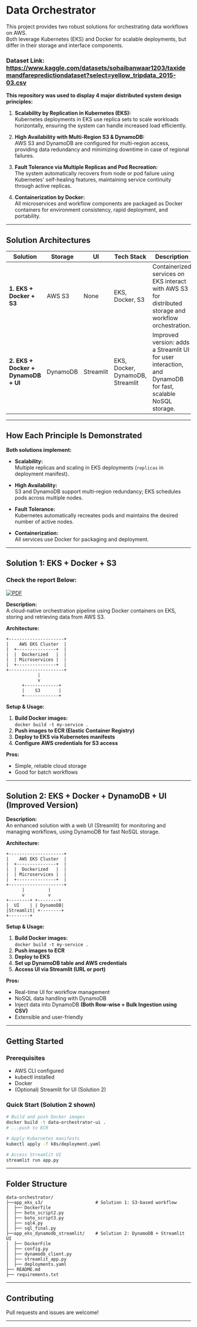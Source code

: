 # Data Orchestrator

This project provides two robust solutions for orchestrating data workflows on AWS.  
Both leverage Kubernetes (EKS) and Docker for scalable deployments, but differ in their storage and interface components.
### Dataset Link: https://www.kaggle.com/datasets/sohaibanwaar1203/taxidemandfarepredictiondataset?select=yellow_tripdata_2015-03.csv

**This repository was used to display 4 major distributed system design principles:**

1. **Scalability by Replication in Kubernetes (EKS):**  
   Kubernetes deployments in EKS use replica sets to scale workloads horizontally, ensuring the system can handle increased load efficiently.

2. **High Availability with Multi-Region S3 & DynamoDB:**  
   AWS S3 and DynamoDB are configured for multi-region access, providing data redundancy and minimizing downtime in case of regional failures.

3. **Fault Tolerance via Multiple Replicas and Pod Recreation:**  
   The system automatically recovers from node or pod failure using Kubernetes' self-healing features, maintaining service continuity through active replicas.

4. **Containerization by Docker:**  
   All microservices and workflow components are packaged as Docker containers for environment consistency, rapid deployment, and portability.

---

## Solution Architectures

| Solution | Storage | UI | Tech Stack | Description |
|----------|---------|----|------------|-------------|
| **1. EKS + Docker + S3** | AWS S3 | None | EKS, Docker, S3 | Containerized services on EKS interact with AWS S3 for distributed storage and workflow orchestration. |
| **2. EKS + Docker + DynamoDB + UI** | DynamoDB | Streamlit | EKS, Docker, DynamoDB, Streamlit | Improved version: adds a Streamlit UI for user interaction, and DynamoDB for fast, scalable NoSQL storage. |

---

## How Each Principle Is Demonstrated

**Both solutions implement:**

- **Scalability:**  
  Multiple replicas and scaling in EKS deployments (`replicas` in deployment manifest).

- **High Availability:**  
  S3 and DynamoDB support multi-region redundancy; EKS schedules pods across multiple nodes.

- **Fault Tolerance:**  
  Kubernetes automatically recreates pods and maintains the desired number of active nodes.

- **Containerization:**  
  All services use Docker for packaging and deployment.

---

## Solution 1: EKS + Docker + S3

### Check the report Below:
[![PDF](https://img.shields.io/badge/View%20PDF-Taxi_Demand_Fare_Report-blue)](https://github.com/JSM2512/Data-Orchestrator/blob/main/app_eks_s3/Taxi_Demand_Fare_Report.pdf)

**Description:**  
A cloud-native orchestration pipeline using Docker containers on EKS, storing and retrieving data from AWS S3.

**Architecture:**
```
+---------------------+
|    AWS EKS Cluster  |
|  +---------------+  |
|  |  Dockerized   |  |
|  | Microservices |  |
|  +---------------+  |
+---------------------+
            |
            v
      +-------------+
      |    S3       |
      +-------------+
```

**Setup & Usage:**
1. **Build Docker images:**  
   `docker build -t my-service .`
2. **Push images to ECR (Elastic Container Registry)**
3. **Deploy to EKS via Kubernetes manifests**
4. **Configure AWS credentials for S3 access**

**Pros:**  
- Simple, reliable cloud storage  
- Good for batch workflows

---

## Solution 2: EKS + Docker + DynamoDB + UI (Improved Version)

**Description:**  
An enhanced solution with a web UI (Streamlit) for monitoring and managing workflows, using DynamoDB for fast NoSQL storage.

**Architecture:**
```
+---------------------+
|    AWS EKS Cluster  |
|  +---------------+  |
|  |  Dockerized   |  |
|  | Microservices |  |
|  +---------------+  |
+---------------------+
      |         |
      v         v
+--------+ +--------+
|  UI    | | DynamoDB|
|Streamlit| +--------+
+--------+ 
```

**Setup & Usage:**
1. **Build Docker images:**  
   `docker build -t my-service .`
2. **Push images to ECR**
3. **Deploy to EKS**
4. **Set up DynamoDB table and AWS credentials**
5. **Access UI via Streamlit (URL or port)**

**Pros:**  
- Real-time UI for workflow management  
- NoSQL data handling with DynamoDB
- Inject data into DynamoDB  **(Both Row-wise + Bulk Ingestion using CSV)**
- Extensible and user-friendly

---

## Getting Started

### Prerequisites
- AWS CLI configured
- kubectl installed
- Docker
- (Optional) Streamlit for UI (Solution 2)

### Quick Start (Solution 2 shown)
```sh
# Build and push Docker images
docker build -t data-orchestrator-ui .
# ...push to ECR

# Apply Kubernetes manifests
kubectl apply -f k8s/deployment.yaml

# Access Streamlit UI
streamlit run app.py
```

---

## Folder Structure

```
data-orchestrator/
├──app_eks_s3/                    # Solution 1: S3-based workflow
│  ├── Dockerfile
│  ├── boto_script2.py
│  ├── boto_script3.py
│  ├── sql4.py
│  ├── sql_final.py
├──app_eks_dynamodb_streamlit/    # Solution 2: DynamoDB + Streamlit UI
│  ├── DockerFile
│  ├── config.py
│  ├── dynamodb_client.py
│  ├── streamlit_app.py
│  ├── deployments.yaml
├── README.md
├── requirements.txt 
```

---

## Contributing

Pull requests and issues are welcome!

---
